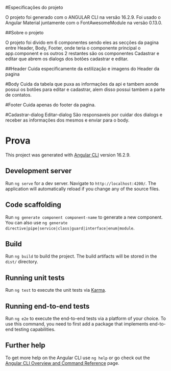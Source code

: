 #Especificações do projeto

O projeto foi generado com o ANGULAR CLI na versão 16.2.9.
Foi usado o Angular Material juntamente com o FontAwesomeModule na versão 0.13.0.

##Sobre o projeto

O projeto foi divido em 6 componentes sendo eles as secções da pagina entre Header, Body, Footer,
onde teria o componente principal o app.component e os outros 2 restantes são os componentes Cadastrar e
editar que abrem os dialogs dos botões cadastrar e editar.

##Header
Cuida especificamente da estilização e imagens do Header da pagina

#Body
Cuida da tabela que puxa as informações da api e tambem aonde possui os botões para editar e cadastrar,
alem disso possui tambem a parte de contatos.

#Footer
Cuida apenas do footer da pagina.

#Cadastrar-dialog Editar-dialog
São responsaveis por cuidar dos dialogs e receber as informações dos mesmos e enviar para o body.

# Prova

This project was generated with [Angular CLI](https://github.com/angular/angular-cli) version 16.2.9.

## Development server

Run `ng serve` for a dev server. Navigate to `http://localhost:4200/`. The application will automatically reload if you change any of the source files.

## Code scaffolding

Run `ng generate component component-name` to generate a new component. You can also use `ng generate directive|pipe|service|class|guard|interface|enum|module`.

## Build

Run `ng build` to build the project. The build artifacts will be stored in the `dist/` directory.

## Running unit tests

Run `ng test` to execute the unit tests via [Karma](https://karma-runner.github.io).

## Running end-to-end tests

Run `ng e2e` to execute the end-to-end tests via a platform of your choice. To use this command, you need to first add a package that implements end-to-end testing capabilities.

## Further help

To get more help on the Angular CLI use `ng help` or go check out the [Angular CLI Overview and Command Reference](https://angular.io/cli) page.
